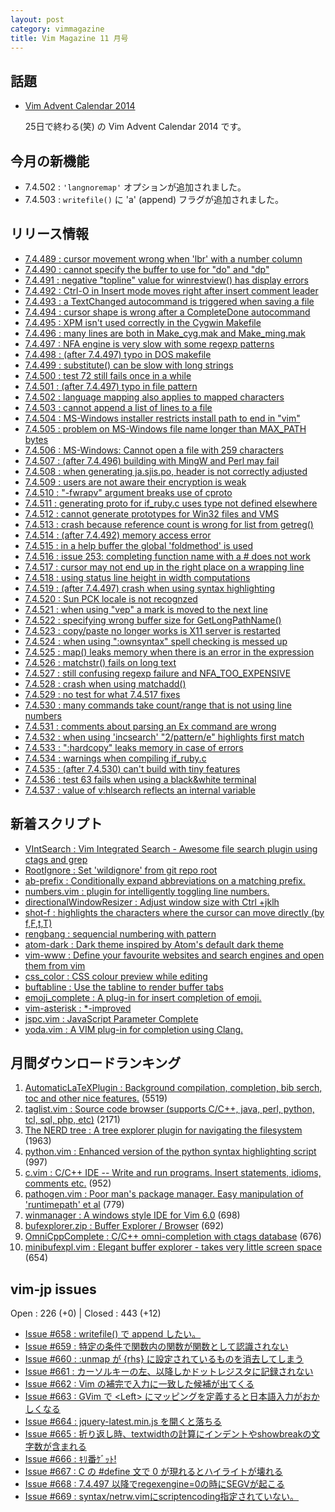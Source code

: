 ```yaml
---
layout: post
category: vimmagazine
title: Vim Magazine 11 月号
---
```


## 話題

- [Vim Advent Calendar 2014](http://qiita.com/advent-calendar/2014/vim)

  25日で終わる(笑) の Vim Advent Calendar 2014 です。

## 今月の新機能

- 7.4.502 : `'langnoremap'` オプションが追加されました。
- 7.4.503 : `writefile()` に 'a' (append) フラグが追加されました。

## リリース情報

- [7.4.489 : cursor movement wrong when 'lbr' with a number column](http://code.google.com/p/vim/source/detail?r=31c78e59080674530e5a2d2c00c343a5cab76dd0)
- [7.4.490 : cannot specify the buffer to use for "do" and "dp"](http://code.google.com/p/vim/source/detail?r=df92c2b2a1795c8b0a43f2faf3a50b4b4a359773)
- [7.4.491 : negative "topline" value for winrestview() has display errors](http://code.google.com/p/vim/source/detail?r=5f54e1995751392b4cfa48d8b49f9fcf195bb239)
- [7.4.492 : Ctrl-O in Insert mode moves right after insert comment leader](http://code.google.com/p/vim/source/detail?r=5e998fc610d5b23ea55ef64c8f5291522ff3b4a5)
- [7.4.493 : a TextChanged autocommand is triggered when saving a file](http://code.google.com/p/vim/source/detail?r=a0daa5feaccbbed4b8d6db9c18f76ebe116c8e37)
- [7.4.494 : cursor shape is wrong after a CompleteDone autocommand](http://code.google.com/p/vim/source/detail?r=85d8cde3b432ae627382e1f2222aa8368f5837b8)
- [7.4.495 : XPM isn't used correctly in the Cygwin Makefile](http://code.google.com/p/vim/source/detail?r=0079791cbbeaaad9ff4391097c2f7896114d6022)
- [7.4.496 : many lines are both in Make&#x5f;cyg.mak and Make&#x5f;ming.mak](http://code.google.com/p/vim/source/detail?r=112c80234ce3815b2c7d1c27ad21aa885d2776f3)
- [7.4.497 : NFA engine is very slow with some regexp patterns](http://code.google.com/p/vim/source/detail?r=adfbffe1e642d8779872ced560c13f3e62a39819)
- [7.4.498 : (after 7.4.497) typo in DOS makefile](http://code.google.com/p/vim/source/detail?r=24ee7a7a26b1ec8169bbb4656a99b3499e971b50)
- [7.4.499 : substitute() can be slow with long strings](http://code.google.com/p/vim/source/detail?r=65e72747fecab7c43c72a1562e4fef6b530e2db7)
- [7.4.500 : test 72 still fails once in a while](http://code.google.com/p/vim/source/detail?r=fd4dc6581b0ee754af50afefcacc1e241a3f591c)
- [7.4.501 : (after 7.4.497) typo in file pattern](http://code.google.com/p/vim/source/detail?r=0ed561752653050472279f14ec75144844b42bf8)
- [7.4.502 : language mapping also applies to mapped characters](http://code.google.com/p/vim/source/detail?r=7b28dc1d756e11bd7e25a19ffe272ac605613a40)
- [7.4.503 : cannot append a list of lines to a file](http://code.google.com/p/vim/source/detail?r=094a87e76155fcbb43f7070eb605c2944192a7ff)
- [7.4.504 : MS-Windows installer restricts install path to end in "vim"](http://code.google.com/p/vim/source/detail?r=edfa81ea17117e6db410db58cb2a26789aff50b5)
- [7.4.505 : problem on MS-Windows file name longer than MAX&#x5f;PATH bytes](http://code.google.com/p/vim/source/detail?r=9bc6ce142cc385bb3d516ac5c2429dbaa3b32886)
- [7.4.506 : MS-Windows: Cannot open a file with 259 characters](http://code.google.com/p/vim/source/detail?r=79a667b879e70b81e21735997f5ce62372e37886)
- [7.4.507 : (after 7.4.496) building with MingW and Perl may fail](http://code.google.com/p/vim/source/detail?r=5b2ff413125bf62b31d34efe1c816ebc05d8d7c2)
- [7.4.508 : when generating ja.sjis.po, header is not correctly adjusted](http://code.google.com/p/vim/source/detail?r=65df2fba429b6eba6b25e1fa9422342c73afc64c)
- [7.4.509 : users are not aware their encryption is weak](http://code.google.com/p/vim/source/detail?r=60659773c73bc34f16340dba6f96f02f4664c7e7)
- [7.4.510 : "-fwrapv" argument breaks use of cproto](http://code.google.com/p/vim/source/detail?r=05850b74218baa3daa2f5a8c40e14d07e9371825)
- [7.4.511 : generating proto for if&#x5f;ruby.c uses type not defined elsewhere](http://code.google.com/p/vim/source/detail?r=7623d953d3bc2973e7a40f5a28c8f2d7d16f7891)
- [7.4.512 : cannot generate prototypes for Win32 files and VMS](http://code.google.com/p/vim/source/detail?r=9f9058aeba0d41d264c1ec1ef6ee4cee5aaa8ab6)
- [7.4.513 : crash because reference count is wrong for list from getreg()](http://code.google.com/p/vim/source/detail?r=6ad9facba57daad4c68b8d1cb3a8efe12d6ae4a9)
- [7.4.514 : (after 7.4.492) memory access error](http://code.google.com/p/vim/source/detail?r=e6c5ff35500d907cad9bfa1f6babdc08a4a90aa0)
- [7.4.515 : in a help buffer the global 'foldmethod' is used](http://code.google.com/p/vim/source/detail?r=387e636805243f4ade8da63fa7c115dec64aa56e)
- [7.4.516 : issue 253: completing function name with a # does not work](http://code.google.com/p/vim/source/detail?r=81c9b19ee0fb867a8364f73bdcc865676220cb0b)
- [7.4.517 : cursor may not end up in the right place on a wrapping line](http://code.google.com/p/vim/source/detail?r=93560d4bca68e9086539c273c4e3f7e792fc1739)
- [7.4.518 : using status line height in width computations](http://code.google.com/p/vim/source/detail?r=383cb9ddb56115f95933c5b994e0cec64ee578a5)
- [7.4.519 : (after 7.4.497) crash when using syntax highlighting](http://code.google.com/p/vim/source/detail?r=27a36d1013a6dcf699ea9b2ade80d74329257dbd)
- [7.4.520 : Sun PCK locale is not recognzed](http://code.google.com/p/vim/source/detail?r=392dad030b8dd123f95a2e3624727607f542b4ed)
- [7.4.521 : when using "vep" a mark is moved to the next line](http://code.google.com/p/vim/source/detail?r=39274bfbfba5ead4d25f5abc41c0692b27e60473)
- [7.4.522 : specifying wrong buffer size for GetLongPathName()](http://code.google.com/p/vim/source/detail?r=870480df8275c1647530a23cbf778d888e1dc824)
- [7.4.523 : copy/paste no longer works is X11 server is restarted](http://code.google.com/p/vim/source/detail?r=9c9c70625444b29324a1e446eb23bb0c73547cab)
- [7.4.524 : when using ":ownsyntax" spell checking is messed up](http://code.google.com/p/vim/source/detail?r=762ab69c2d138af49de407022cb7e363024f6a16)
- [7.4.525 : map() leaks memory when there is an error in the expression](http://code.google.com/p/vim/source/detail?r=2587209317b75d073c352c61f1e6cd9f8c26d7f5)
- [7.4.526 : matchstr() fails on long text](http://code.google.com/p/vim/source/detail?r=230b52b9d35ec12f6a83368b3479dfb85158bcf9)
- [7.4.527 : still confusing regexp failure and NFA&#x5f;TOO&#x5f;EXPENSIVE](http://code.google.com/p/vim/source/detail?r=2bb019eb60ca1d16e62e95bef16475756965022f)
- [7.4.528 : crash when using matchadd()](http://code.google.com/p/vim/source/detail?r=5f49ac8426dfddcc6725fae872b642976e468c8a)
- [7.4.529 : no test for what 7.4.517 fixes](http://code.google.com/p/vim/source/detail?r=72d5a533ec87c13e87e80273a1817b5ba19d313b)
- [7.4.530 : many commands take count/range that is not using line numbers](http://code.google.com/p/vim/source/detail?r=5a76e36f07b160b44b4f4e637decbc914a243e6c)
- [7.4.531 : comments about parsing an Ex command are wrong](http://code.google.com/p/vim/source/detail?r=2c0cddd0df8c8ca0c08027e7866f697ffd20d6fb)
- [7.4.532 : when using 'incsearch' "2/pattern/e" highlights first match](http://code.google.com/p/vim/source/detail?r=7f48abe500e13554d14f5efae736da871a89ebae)
- [7.4.533 : ":hardcopy" leaks memory in case of errors](http://code.google.com/p/vim/source/detail?r=18953e121be6993e8e87a7d6fd49321ecfc2dcab)
- [7.4.534 : warnings when compiling if&#x5f;ruby.c](http://code.google.com/p/vim/source/detail?r=ee28ddfc7b7c66b7c2a87ed95dd1d4cae7902a75)
- [7.4.535 : (after 7.4.530) can't build with tiny features](http://code.google.com/p/vim/source/detail?r=83c5fd1b55bc6b2b49b4653cc98985b8dd3fc728)
- [7.4.536 : test 63 fails when using a black&white terminal](http://code.google.com/p/vim/source/detail?r=d51d47bd77c2f042f9893d9c528a5f2fe75eb872)
- [7.4.537 : value of v:hlsearch reflects an internal variable](http://code.google.com/p/vim/source/detail?r=01c668384bcc7fd0f8572a8de2dfc3b2ead7eff0)

## 新着スクリプト

- [VIntSearch : Vim Integrated Search - Awesome file search plugin using ctags and grep](http://www.vim.org/scripts/script.php?script_id=5047)
- [RootIgnore : Set 'wildignore' from git repo root](http://www.vim.org/scripts/script.php?script_id=5048)
- [ab-prefix : Conditionally expand abbreviations on a matching prefix.](http://www.vim.org/scripts/script.php?script_id=5049)
- [numbers.vim : plugin for intelligently toggling line numbers.](http://www.vim.org/scripts/script.php?script_id=5050)
- [directionalWindowResizer : Adjust window size with Ctrl +jklh](http://www.vim.org/scripts/script.php?script_id=5051)
- [shot-f : highlights the characters where the cursor can move directly (by f,F,t,T)](http://www.vim.org/scripts/script.php?script_id=5052)
- [rengbang : sequencial numbering with pattern](http://www.vim.org/scripts/script.php?script_id=5053)
- [atom-dark : Dark theme inspired by Atom's default dark theme](http://www.vim.org/scripts/script.php?script_id=5054)
- [vim-www : Define your favourite websites and search engines and open them from vim](http://www.vim.org/scripts/script.php?script_id=5055)
- [css&#x5f;color : CSS colour preview while editing](http://www.vim.org/scripts/script.php?script_id=5056)
- [buftabline : Use the tabline to render buffer tabs](http://www.vim.org/scripts/script.php?script_id=5057)
- [emoji&#x5f;complete : A plug-in for insert completion of emoji.](http://www.vim.org/scripts/script.php?script_id=5058)
- [vim-asterisk : &#x2a;-improved](http://www.vim.org/scripts/script.php?script_id=5059)
- [jspc.vim : JavaScript Parameter Complete](http://www.vim.org/scripts/script.php?script_id=5060)
- [yoda.vim : A VIM plug-in for completion using Clang.](http://www.vim.org/scripts/script.php?script_id=5061)

## 月間ダウンロードランキング

1. [AutomaticLaTeXPlugin : Background compilation, completion, bib serch, toc and other nice features.](http://www.vim.org/scripts/script.php?script_id=2945) (5519)
2. [taglist.vim : Source code browser (supports C/C++, java, perl, python, tcl, sql, php, etc)](http://www.vim.org/scripts/script.php?script_id=273) (2171)
3. [The NERD tree : A tree explorer plugin for navigating the filesystem](http://www.vim.org/scripts/script.php?script_id=1658) (1963)
4. [python.vim : Enhanced version of the python syntax highlighting script](http://www.vim.org/scripts/script.php?script_id=790) (997)
5. [c.vim : C/C++ IDE --  Write and run programs. Insert statements, idioms, comments etc.](http://www.vim.org/scripts/script.php?script_id=213) (952)
6. [pathogen.vim : Poor man's package manager. Easy manipulation of 'runtimepath' et al](http://www.vim.org/scripts/script.php?script_id=2332) (779)
7. [winmanager : A windows style IDE for Vim 6.0](http://www.vim.org/scripts/script.php?script_id=95) (698)
8. [bufexplorer.zip : Buffer Explorer / Browser](http://www.vim.org/scripts/script.php?script_id=42) (692)
9. [OmniCppComplete : C/C++ omni-completion with ctags database](http://www.vim.org/scripts/script.php?script_id=1520) (676)
10. [minibufexpl.vim : Elegant buffer explorer - takes very little screen space](http://www.vim.org/scripts/script.php?script_id=159) (654)

## vim-jp issues

Open : 226 (+0) | Closed : 443 (+12)

- [Issue #658 : writefile() で append したい。](https://github.com/vim-jp/issues/issues/658)
- [Issue #659 : 特定の条件で関数内の関数が関数として認識されない](https://github.com/vim-jp/issues/issues/659)
- [Issue #660 : :unmap が {rhs} に設定されているものを消去してしまう](https://github.com/vim-jp/issues/issues/660)
- [Issue #661 : カーソルキーの左、以降しかドットレジスタに記録されない](https://github.com/vim-jp/issues/issues/661)
- [Issue #662 : Vim の補完で入力に一致した候補が出てくる](https://github.com/vim-jp/issues/issues/662)
- [Issue #663 : GVim で \<Left> にマッピングを定義すると日本語入力がおかしくなる](https://github.com/vim-jp/issues/issues/663)
- [Issue #664 : jquery-latest.min.js を開くと落ちる](https://github.com/vim-jp/issues/issues/664)
- [Issue #665 : 折り返し時、textwidthの計算にインデントやshowbreakの文字数が含まれる](https://github.com/vim-jp/issues/issues/665)
- [Issue #666 : ｷﾘ番ｹﾞｯﾄ!](https://github.com/vim-jp/issues/issues/666)
- [Issue #667 : C の #define 文で 0 が現れるとハイライトが壊れる](https://github.com/vim-jp/issues/issues/667)
- [Issue #668 : 7.4.497 以降でregexengine=0の時にSEGVが起こる](https://github.com/vim-jp/issues/issues/668)
- [Issue #669 : syntax/netrw.vimにscriptencoding指定されていない。](https://github.com/vim-jp/issues/issues/669)

